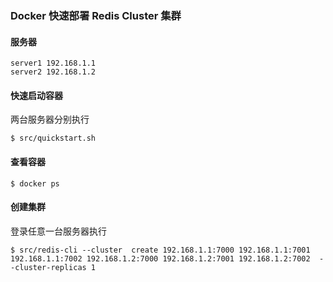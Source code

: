 ### Docker 快速部署 Redis Cluster 集群

#### 服务器

```
server1 192.168.1.1
server2 192.168.1.2
```

#### 快速启动容器

两台服务器分别执行

```
$ src/quickstart.sh
```

#### 查看容器

```
$ docker ps
```

#### 创建集群

登录任意一台服务器执行

```
$ src/redis-cli --cluster  create 192.168.1.1:7000 192.168.1.1:7001 192.168.1.1:7002 192.168.1.2:7000 192.168.1.2:7001 192.168.1.2:7002  --cluster-replicas 1
```
